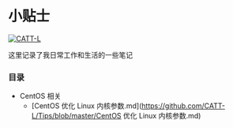 # 小贴士


[![CATT-L](https://img.shields.io/static/v1?label=Powered%20by&message=CATT-L&color=f61b73)](https://github.com/CATT-L)


这里记录了我日常工作和生活的一些笔记



### 目录

* CentOS 相关
  * [CentOS 优化 Linux 内核参数.md](https://github.com/CATT-L/Tips/blob/master/CentOS 优化 Linux 内核参数.md)